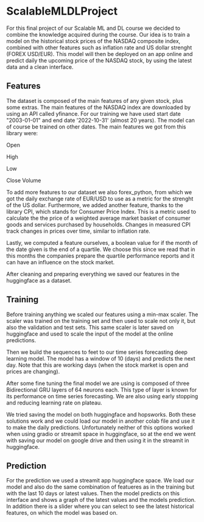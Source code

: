 # ScalableMLDLProject

For this final project of our Scalable ML and DL course we decided to combine the knowledge acquired during the course. Our idea is to train a model on the historical stock prices of the NASDAQ composite index, combined with other features such as inflation rate and US dollar strenght (FOREX USD/EUR). This model will then be deployed on an app online and predict daily the upcoming price of the NASDAQ stock, by using the latest data and a clean interface.

## Features

The dataset is composed of the main features of any given stock, plus some extras. The main features of the NASDAQ index are downloaded by using an API called yfinance. For our training we have used start date "2003-01-01" and end date '2022-10-31' (almost 20 years). The model can of course be trained on other dates. The main features we got from this library were:

Open

High

Low

Close	Volume


To add more features to our dataset we also forex_python, from which we got the daily exchange rate of EUR/USD to use as a metric for the strenght of the US dollar. Furthermore, we added another feature, thanks to the library CPI, which stands for Consumer Price Index. This is a metric used to calculate the the price of a weighted average market basket of consumer goods and services purchased by households. Changes in measured CPI track changes in prices over time, similar to inflation rate.

Lastly, we computed a feature ourselves, a boolean value for if the month of the date given is the end of a quartile. We choose this since we read that in this months the companies prepare the quartile performance reports and it can have an influence on the stock market.

After cleaning and preparing everything we saved our features in the huggingface as a dataset.



## Training

Before training anything we scaled our features using a min-max scaler. The scaler was trained on the training set and then used to scale not only it, but also the validation and test sets. This same scaler is later saved on huggingface and used to scale the input of the model at the online predictions.

Then we build the sequences to feet to our time series forecasting deep learning model. The model has a window of 10 (days) and predicts the next day. Note that this are working days (when the stock market is open and prices are changing).

After some fine tuning the final model we are using is composed of three Bidirectional GRU layers of 64 neurons each. This type of layer is known for its performance on time series forecasting. We are also using early stopping and reducing learning rate on plateau.

We tried saving the model on both huggingface and hopsworks. Both these solutions work and we could load our model in another colab file and use it to make the daily predictions. Unfortunately neither of this options worked when using gradio or streamit space in huggingface, so at the end we went with saving our model on google drive and then using it in the streamit in huggingface.



## Prediction

For the prediction we used a streamit app huggingface space. We load our model and also do the same combination of featueres as in the training but with the last 10 days or latest values. Then the model predicts on this interface and shows a graph of the latest values and the models prediction. In addition there is a slider where you can select to see the latest historical features, on which the model was based on.
